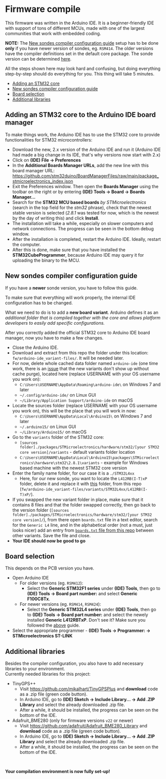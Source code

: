 # Firmware compile
This firmware was written in the Arduino IDE. It is a beginner-friendly IDE with support of tons of different MCUs, made with one of the largest communities that work with embedded coding.<br>

**NOTE:** The [New sondes compiler configuration guide](#new-sondes-compiler-configuration-guide) setup has to be done **only** if you have newer version of sondes, eg. `RSM414`. The older versions have the compiler definitions set in the default core package. The sonde version can be determined [here](../hw/README.md#older-vs-newer---how-do-i-know-which-one-im-holding-now).

All the steps shown here may look hard and confusing, but doing everything step-by-step should do everything for you. This thing will take 5 minutes.<br>

* [Adding an STM32 core](#adding-an-stm32-core-to-the-arduino-ide-board-manager)
* [New sondes compiler configuration guide](#new-sondes-compiler-configuration-guide)
* [Board selection](#board-selection)
* [Additional libraries](#additional-libraries)

## Adding an STM32 core to the Arduino IDE board manager
To make things work, the Arduino IDE has to use the STM32 core to provide functionalities for STM32 microcontrollers:
* Download the new, 2.x version of the Arduino IDE and run it (Arduino IDE had made a big change in its IDE, that's why versions now start with 2.x)
* Click on **(IDE) File -> Preferences**
* In the **Additional Boards Manager URLs**, add the new line with this board manager URL: https://github.com/stm32duino/BoardManagerFiles/raw/main/package_stmicroelectronics_index.json
* Exit the Preferences window. Then open the **Boards Manager** using the toolbar on the right or by entering **(IDE) Tools -> Board -> Boards Manager...**
* Search for the **STM32 MCU based boards** *by STMicroelectronics* (search in the top field for the *stm32* phrase), check that the newest stable version is selected (*2.8.1* was tested for now, which is the newest by the day of writing this) and click **Install**.
* The installation will take a while, especially on slower computers and network connections. The progress can be seen in the bottom debug window.
* After the installation is completed, restart the Arduino IDE. Ideally, restart the computer.
* After this is done, make sure that you have installed the **STM32CubeProgrammer**, because Arduino IDE may query it for uploading the binary to the MCU.


## New sondes compiler configuration guide
If you have a **newer** sonde version, you have to follow this guide. <br>

To make sure that everything will work properly, the internal IDE configuration has to be changed. <br>

What we need to do is to add a **new board variant**. Arduino defines it as an *additional folder that is compiled together with the core and allows platform developers to easily add specific configurations.*

After you correctly added the official STM32 core to Arduino IDE board manager, now you have to make a few changes.

* Close the Arduino IDE.
* Download and extract from this repo the folder under this location: `fw/arduino-ide_variant-files/`. It will be needed later.
* For now, delete whole cached data folder named `arduino-ide` (one time work, there is an [issue](https://github.com/arduino/arduino-ide/issues/1030#issuecomment-1152005617) that the new variants don't show up without cache purge), located here (replace USERNAME with your OS username you work on):
    * `C:\Users\USERNAME\AppData\Roaming\arduino-ide\` on Windows 7 and later
    * `~/.config/arduino-ide/` on Linux GUI
    * `~/Library/Application Support/arduino-ide` on macOS
* Locate the sources folder (replace USERNAME with your OS username you work on), this will be the place that you will work in now:
    * `C:\Users\USERNAME\AppData\Local\Arduino15\` on Windows 7 and later
    * `~/.arduino15/` on Linux GUI
    * `~/Library/Arduino15/` on macOS
* Go to the `variants` folder of the STM32 core:
    * `[sources folder]./packages/STMicroelectronics/hardware/stm32/[your STM32 core version]/variants` - default variants folder location
    * `C:\Users\USERNAME\AppData\Local\Arduino15\packages\STMicroelectronics\hardware\stm32\2.8.1\variants` - example for Windows based machine with the newest STM32 core version
* Enter the family name folder, for our case it is a `./STM32L4xx`
    * Here, for our new sonde, you want to locate the `L412RB(I-T)xP` folder, delete it and replace it with [this](./arduino-ide_variant-files/variants/STM32L4xx/L412RB(I-T)xP/) folder, from this repo (`fw/arduino-ide_variant-files/variants/STM32L4xx/L412RB(I-T)xP/`).
* If you swapped the new variant folder in place, make sure that it contains 8 files and that the folder swapped correctly, then go back to the version folder (`[sources folder]./packages/STMicroelectronics/hardware/stm32/[your STM32 core version]/`), from there open `boards.txt` file in a text editor, search for the `Generic L4` line, and in the alphabetical order (not a must, just looks nicer) add an entry from [`boards.txt` file from this repo](./arduino-ide_variant-files/boards.txt) between other variants. Save the file and close.
* **Your IDE should now be good to go**

## Board selection
This depends on the PCB version you have. <br>

* Open Arduino IDE
  * For older versions (eg. `RSM412`):
    * Select the **Generic STM32F1 series** under **(IDE) Tools**, then go to **(IDE) Tools -> Board part number:** and select **Generic F100C8Tx**.
  * For newer versions (eg. `RSM414`, `RSM424`):
    * Select the **Generic STM32L4 series** under **(IDE) Tools**, then go to **(IDE) Tools -> Board part number:** and select the newely installed **Generic L412RBTxP**. Don't see it? Make sure you followed the [above](#new-sondes-compiler-configuration-guide) guide.
* Select the appropriate programmer -  **(IDE) Tools -> Programmer: -> STMicroelectronics ST-LINK**


## Additional libraries

Besides the compiler configuration, you also have to add necessary libraries to your environment. <br>
Currently needed libraries for this project:
* TinyGPS++
    * Visit https://github.com/mikalhart/TinyGPSPlus and **download** code as a .zip file (green code button).
    * In Arduino IDE, go to **(IDE) Sketch -> Include Library... -> Add .ZIP Library** and select the already downloaded .zip file.
    * After a while, it should be installed, the progress can be seen on the bottom of the IDE.
* Adafruit_BME280 (only for firmware versions `v22` or newer)
    * Visit https://github.com/adafruit/Adafruit_BME280_Library and **download** code as a .zip file (green code button).
    * In Arduino IDE, go to **(IDE) Sketch -> Include Library... -> Add .ZIP Library** and select the already downloaded .zip file.
    * After a while, it should be installed, the progress can be seen on the bottom of the IDE.

<br>

**Your compilation environment is now fully set-up!**